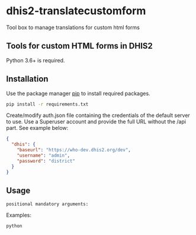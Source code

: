 # dhis2-translatecustomform

Tool box to manage translations for custom html forms

## Tools for custom HTML forms in DHIS2

Python 3.6+ is required.

## Installation

Use the package manager [pip](https://pip.pypa.io/en/stable/) to install required packages.

```bash
pip install -r requirements.txt
```

Create/modify auth.json file containing the credentials of the default server to use. Use a Superuser account and provide the full URL without the /api part. See example below:

```json
{
  "dhis": {
    "baseurl": "https://who-dev.dhis2.org/dev",
    "username": "admin",
    "password": "district"
  }
}
```

## Usage

	positional mandatory arguments:

	  
Examples:
```bash
python 
```
